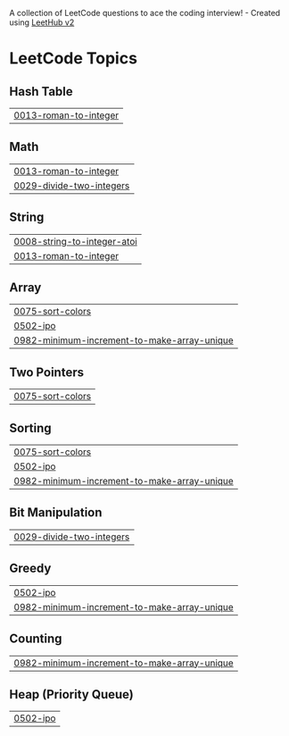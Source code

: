 A collection of LeetCode questions to ace the coding interview! - Created using [LeetHub v2](https://github.com/arunbhardwaj/LeetHub-2.0)
<!---LeetCode Topics Start-->
# LeetCode Topics
## Hash Table
|  |
| ------- |
| [0013-roman-to-integer](https://github.com/AdityaSinha149/DSA/tree/master/0013-roman-to-integer) |
## Math
|  |
| ------- |
| [0013-roman-to-integer](https://github.com/AdityaSinha149/DSA/tree/master/0013-roman-to-integer) |
| [0029-divide-two-integers](https://github.com/AdityaSinha149/DSA/tree/master/0029-divide-two-integers) |
## String
|  |
| ------- |
| [0008-string-to-integer-atoi](https://github.com/AdityaSinha149/DSA/tree/master/0008-string-to-integer-atoi) |
| [0013-roman-to-integer](https://github.com/AdityaSinha149/DSA/tree/master/0013-roman-to-integer) |
## Array
|  |
| ------- |
| [0075-sort-colors](https://github.com/AdityaSinha149/DSA/tree/master/0075-sort-colors) |
| [0502-ipo](https://github.com/AdityaSinha149/DSA/tree/master/0502-ipo) |
| [0982-minimum-increment-to-make-array-unique](https://github.com/AdityaSinha149/DSA/tree/master/0982-minimum-increment-to-make-array-unique) |
## Two Pointers
|  |
| ------- |
| [0075-sort-colors](https://github.com/AdityaSinha149/DSA/tree/master/0075-sort-colors) |
## Sorting
|  |
| ------- |
| [0075-sort-colors](https://github.com/AdityaSinha149/DSA/tree/master/0075-sort-colors) |
| [0502-ipo](https://github.com/AdityaSinha149/DSA/tree/master/0502-ipo) |
| [0982-minimum-increment-to-make-array-unique](https://github.com/AdityaSinha149/DSA/tree/master/0982-minimum-increment-to-make-array-unique) |
## Bit Manipulation
|  |
| ------- |
| [0029-divide-two-integers](https://github.com/AdityaSinha149/DSA/tree/master/0029-divide-two-integers) |
## Greedy
|  |
| ------- |
| [0502-ipo](https://github.com/AdityaSinha149/DSA/tree/master/0502-ipo) |
| [0982-minimum-increment-to-make-array-unique](https://github.com/AdityaSinha149/DSA/tree/master/0982-minimum-increment-to-make-array-unique) |
## Counting
|  |
| ------- |
| [0982-minimum-increment-to-make-array-unique](https://github.com/AdityaSinha149/DSA/tree/master/0982-minimum-increment-to-make-array-unique) |
## Heap (Priority Queue)
|  |
| ------- |
| [0502-ipo](https://github.com/AdityaSinha149/DSA/tree/master/0502-ipo) |
<!---LeetCode Topics End-->